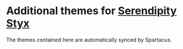 # Additional themes for [Serendipity Styx](https://ophian.github.io/themes/)

The themes contained here are automatically synced by Spartacus.